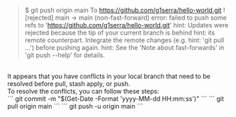> $ git push origin main
> To https://github.com/g1serra/hello-world.git
>  ! [rejected]        main -> main (non-fast-forward)
> error: failed to push some refs to 'https://github.com/g1serra/hello-world.git'
> hint: Updates were rejected because the tip of your current branch is behind
> hint: its remote counterpart. Integrate the remote changes (e.g.
> hint: 'git pull ...') before pushing again.
> hint: See the 'Note about fast-forwards' in 'git push --help' for details.
<br>
It appears that you have conflicts in your local branch that need to be resolved before pull, stash apply, or push.
<br>
To resolve the conflicts, you can follow these steps:
<br>
```
git commit -m "$(Get-Date -Format 'yyyy-MM-dd HH:mm:ss')"
```
```
git pull origin main
```
```
git push -u origin main
```
